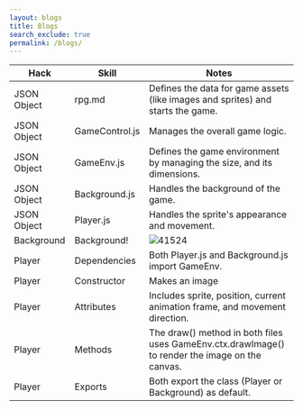 ```yaml
---
layout: blogs 
title: Blogs
search_exclude: true
permalink: /blogs/
---
```


|Hack | Skill   | Notes |
|---------|---------|-------|
|  JSON Object | rpg.md          |Defines the data for game assets (like images and sprites) and starts the game.|
| JSON Object  | GameControl.js              |Manages the overall game logic.       |
|  JSON Object |  GameEnv.js              |Defines the game environment by managing the size, and its dimensions.       |
|  JSON Object | Background.js             | Handles the background of the game.      |
| JSON Object  | Player.js              |Handles the sprite's appearance and movement.|
|  Background  | Background!       |  ![41524](https://github.com/user-attachments/assets/1b36835c-d803-4a9d-bb73-4c8bea241adc)|
| Player  | Dependencies        | Both Player.js and Background.js import GameEnv.      |
|  Player | Constructor            | Makes an image      |
|  Player  |Attributes              | Includes sprite, position, current animation frame, and movement direction.      |
|  Player | Methods             | The draw() method in both files uses GameEnv.ctx.drawImage() to render the image on the canvas.|
|  Player | Exports | Both export the class (Player or Background) as default. |

<!-- from https://github.com/utterance/utterances -->
<script src="https://utteranc.es/client.js"
        repo="{{ site.github_username }}/{{ site.github_repo | default: site.baseurl | remove: "/" }}"
        issue-term="title"
        label="blogpost-comment"
        theme="github-light"
        crossorigin="anonymous"
        async>
</script>
